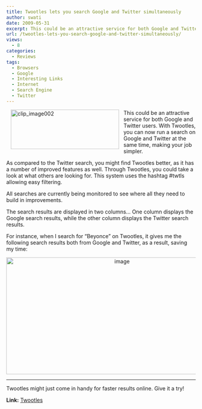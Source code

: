 ```yaml
---
title: Twootles lets you search Google and Twitter simultaneously
author: swati
date: 2009-05-31
excerpt: This could be an attractive service for both Google and Twitter users. With Twootles, you can now run a search on Google and Twitter at the same time, making your job simpler.
url: /twootles-lets-you-search-google-and-twitter-simultaneously/
views:
  - 8
categories:
  - Reviews
tags:
  - Browsers
  - Google
  - Interesting Links
  - Internet
  - Search Engine
  - Twitter
---
```

<img class="alignleft wp-image-53387" style="border: 0pt none;margin-left: 12px;margin-right: 12px" src="http://cdn.devilsworkshop.org/files/2009/05/clip-image00286.jpg" border="0" alt="clip_image002" hspace="12" width="288" height="105" align="left" />This could be an attractive service for both Google and Twitter users. With Twootles, you can now run a search on Google and Twitter at the same time, making your job simpler.

As compared to the Twitter search, you might find Twootles better, as it has a number of improved features as well. Through Twootles, you could take a look at what others are looking for. This system uses the hashtag #twtls allowing easy filtering.

All searches are currently being monitored to see where all they need to build in improvements.

The search results are displayed in two columns… One column displays the Google search results, while the other column displays the Twitter search results.

For instance, when I search for “Beyonce” on Twootles, it gives me the following search results both from Google and Twitter, as a result, saving my time:

<p style="text-align: center">
  <img class="aligncenter" style="border: 0pt none" src="http://cdn.devilsworkshop.org/files/2009/05/image37.png" border="0" alt="image" width="600" height="311" />
</p>

****

Twootles might just come in handy for faster results online. Give it a try!

**Link:** <a href="http://twootles.com/" onclick="_gaq.push(['_trackEvent', 'outbound-article', 'http://twootles.com/', 'Twootles']);" >Twootles</a>
